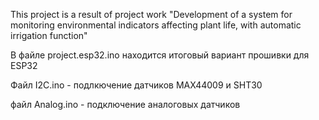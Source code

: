 This project is a result of project work "Development of a system for monitoring environmental indicators affecting plant life, with automatic irrigation function"

В файле project.esp32.ino находится итоговый вариант прошивки для ESP32

Файл I2C.ino - подлкючение датчиков MAX44009 и SHT30

файл Analog.ino -  подключение аналоговых датчиков
